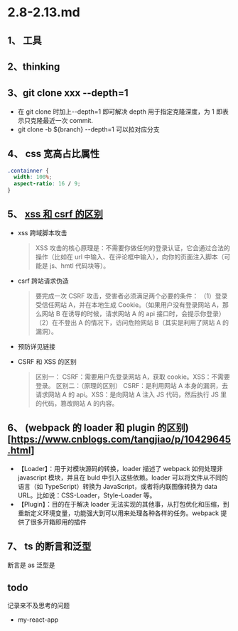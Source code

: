 # 2.8-2.13.md

## 1、 工具

## 2、thinking

## 3、git clone xxx --depth=1

- 在 git clone 时加上--depth=1 即可解决
  depth 用于指定克隆深度，为 1 即表示只克隆最近一次 commit.
- git clone -b \${branch} --depth=1 可以拉对应分支

## 4、 css 宽高占比属性

```css
.containner {
  width: 100%;
  aspect-ratio: 16 / 9;
}
```

## 5、 [xss 和 csrf 的区别](https://www.cnblogs.com/itsuibi/p/10752868.html)

- xss 跨域脚本攻击
  > XSS 攻击的核心原理是：不需要你做任何的登录认证，它会通过合法的操作（比如在 url 中输入、在评论框中输入），向你的页面注入脚本（可能是 js、hmtl 代码块等）。
- csrf 跨站请求伪造

  > 要完成一次 CSRF 攻击，受害者必须满足两个必要的条件：
  > （1）登录受信任网站 A，并在本地生成 Cookie。（如果用户没有登录网站 A，那么网站 B 在诱导的时候，请求网站 A 的 api 接口时，会提示你登录）
  > （2）在不登出 A 的情况下，访问危险网站 B（其实是利用了网站 A 的漏洞）。

- 预防详见链接
- CSRF 和 XSS 的区别
  > 区别一：
  > CSRF：需要用户先登录网站 A，获取 cookie。XSS：不需要登录。
  > 区别二：（原理的区别）
  > CSRF：是利用网站 A 本身的漏洞，去请求网站 A 的 api。XSS：是向网站 A 注入 JS 代码，然后执行 JS 里的代码，篡改网站 A 的内容。

## 6、 (webpack 的 loader 和 plugin 的区别)[https://www.cnblogs.com/tangjiao/p/10429645.html]

- 【Loader】：用于对模块源码的转换，loader 描述了 webpack 如何处理非 javascript 模块，并且在 buld 中引入这些依赖。loader 可以将文件从不同的语言（如 TypeScript）转换为 JavaScript，或者将内联图像转换为 data URL。比如说：CSS-Loader，Style-Loader 等。
- 【Plugin】：目的在于解决 loader 无法实现的其他事，从打包优化和压缩，到重新定义环境变量，功能强大到可以用来处理各种各样的任务。webpack 提供了很多开箱即用的插件

## 7、 ts 的断言和泛型

断言是 as
泛型是 <T>

## todo

记录来不及思考的问题

- my-react-app
